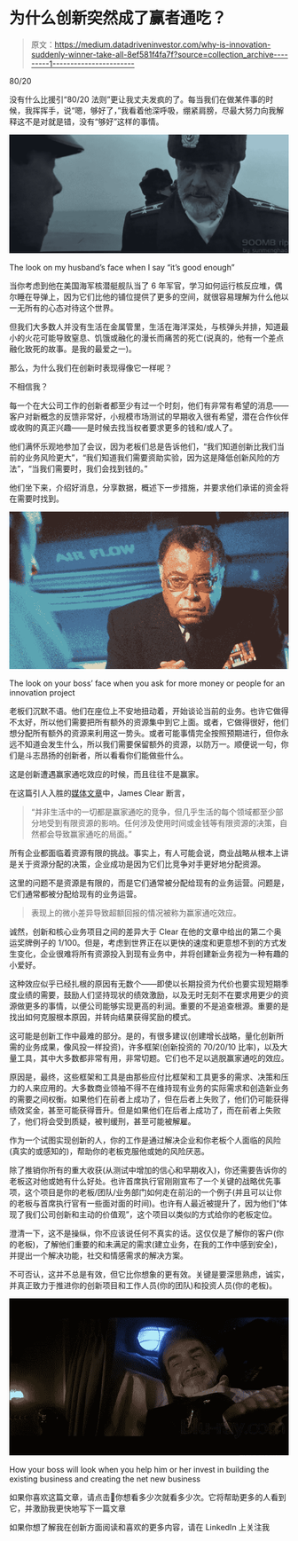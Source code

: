 # 为什么创新突然成了赢者通吃？

> 原文：<https://medium.datadriveninvestor.com/why-is-innovation-suddenly-winner-take-all-8ef581f4fa7f?source=collection_archive---------1----------------------->

80/20

没有什么比援引“80/20 法则”更让我丈夫发疯的了。每当我们在做某件事的时候，我挥挥手，说“嗯，够好了，”我看着他深呼吸，绷紧肩膀，尽最大努力向我解释这不是对就是错，没有“够好”这样的事情。

![](img/652d87992b010966cefe6fa62260e9be.png)

The look on my husband’s face when I say “it’s good enough”

当你考虑到他在美国海军核潜艇舰队当了 6 年军官，学习如何运行核反应堆，偶尔睡在导弹上，因为它们比他的铺位提供了更多的空间，就很容易理解为什么他以一无所有的心态对待这个世界。

但我们大多数人并没有生活在金属管里，生活在海洋深处，与核弹头并排，知道最小的火花可能导致窒息、饥饿或融化的漫长而痛苦的死亡(说真的，他有一个差点融化致死的故事。是我的最爱之一)。

那么，为什么我们在创新时表现得像它一样呢？

不相信我？

每一个在大公司工作的创新者都至少有过一个时刻，他们有非常有希望的消息——客户对新概念的反馈非常好，小规模市场测试的早期收入很有希望，潜在合作伙伴或收购的真正兴趣——是时候去找当权者要求更多的钱和/或人了。

他们满怀乐观地参加了会议，因为老板们总是告诉他们，“我们知道创新比我们当前的业务风险更大”，“我们知道我们需要资助实验，因为这是降低创新风险的方法”，“当我们需要时，我们会找到钱的。”

他们坐下来，介绍好消息，分享数据，概述下一步措施，并要求他们承诺的资金将在需要时找到。

![](img/450a9c0e44d33a22fafef6f533d2b6fe.png)

The look on your boss’ face when you ask for more money or people for an innovation project

老板们沉默不语。他们在座位上不安地扭动着，开始谈论当前的业务。也许它做得不太好，所以他们需要把所有额外的资源集中到它上面。或者，它做得很好，他们想分配所有额外的资源来利用这一势头。或者可能事情完全按照预期进行，但你永远不知道会发生什么，所以我们需要保留额外的资源，以防万一。顺便说一句，你们是斗志昂扬的创新者，所以看看你们能做些什么。

这是创新遭遇赢家通吃效应的时候，而且往往不是赢家。

在这篇引人入胜的[媒体文章](https://medium.com/the-mission/the-1-percent-rule-why-a-few-people-get-most-of-the-rewards-d92ca43baa0e)中，James Clear 断言，

> “并非生活中的一切都是赢家通吃的竞争，但几乎生活的每个领域都至少部分地受到有限资源的影响。任何涉及使用时间或金钱等有限资源的决策，自然都会导致赢家通吃的局面。”

所有企业都面临着资源有限的挑战。事实上，有人可能会说，商业战略从根本上讲是关于资源分配的决策，企业成功是因为它们比竞争对手更好地分配资源。

这里的问题不是资源是有限的，而是它们通常被分配给现有的业务运营。问题是，它们通常都被分配给现有的业务运营。

> 表现上的微小差异导致超额回报的情况被称为赢家通吃效应。

诚然，创新和核心业务项目之间的差异大于 Clear 在他的文章中给出的第二个奥运奖牌例子的 1/100。但是，考虑到世界正在以更快的速度和更意想不到的方式发生变化，企业很难将所有资源投入到现有业务中，并将创建新业务视为一种有趣的小爱好。

这种效应似乎已经扎根的原因有无数个——即使以长期投资为代价也要实现短期季度业绩的需要，鼓励人们坚持现状的绩效激励，以及无时无刻不在要求用更少的资源做更多的事情，以便公司能够实现更高的利润。重要的不是追查根源。重要的是找出如何克服根本原因，并转向结果获得奖励的模式。

这可能是创新工作中最难的部分。是的，有很多建议(创建增长战略，量化创新所需的业务成果，像风投一样投资)，许多框架(创新投资的 70/20/10 比率)，以及大量工具，其中大多数都非常有用，非常切题。它们也不足以逃脱赢家通吃的效应。

原因是，最终，这些框架和工具是由那些应付比框架和工具更多的需求、决策和压力的人来应用的。大多数商业领袖不得不在维持现有业务的实际需求和创造新业务的需要之间权衡。如果他们在前者上成功了，但在后者上失败了，他们仍可能获得绩效奖金，甚至可能获得晋升。但是如果他们在后者上成功了，而在前者上失败了，他们将会受到质疑，被判缓刑，甚至可能被解雇。

作为一个试图实现创新的人，你的工作是通过解决企业和你老板个人面临的风险(真实的或感知的)，帮助你的老板克服他或她的风险厌恶。

除了推销你所有的重大收获(从测试中增加的信心和早期收入)，你还需要告诉你的老板这对他或她有什么好处。也许首席执行官刚刚宣布了一个关键的战略优先事项，这个项目是你的老板/团队/业务部门如何走在前沿的一个例子(并且可以让你的老板与首席执行官有一些面对面的时间)。也许有人最近被提升了，因为他们“体现了我们公司创新和主动的价值观”，这个项目以类似的方式给你的老板定位。

澄清一下，这不是操纵，你不应该说任何不真实的话。这仅仅是了解你的客户(你的老板)，了解他们重要的和未满足的需求(建立业务，在我的工作中感到安全)，并提出一个解决功能，社交和情感需求的解决方案。

不可否认，这并不总是有效，但它比你想象的更有效。关键是要深思熟虑，诚实，并真正致力于推进你的创新项目和工作人员(你的团队)和投资人员(你的老板)。

![](img/bb1e8d05a359e024faecb936f7553058.png)

How your boss will look when you help him or her invest in building the existing business and creating the net new business

如果你喜欢这篇文章，请点击👏你想看多少次就看多少次。它将帮助更多的人看到它，并激励我更快地写下一篇文章

如果你想了解我在创新方面阅读和喜欢的更多内容，请在 LinkedIn 上关注我